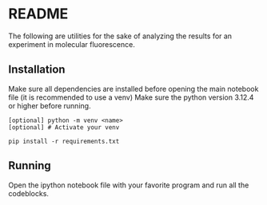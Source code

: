 # README
The following are utilities for the sake of analyzing the results for an experiment in molecular fluorescence.

## Installation
Make sure all dependencies are installed before opening the main notebook file (it is recommended to use a venv)
Make sure the python version 3.12.4 or higher before running.
```code
[optional] python -m venv <name>
[optional] # Activate your venv

pip install -r requirements.txt
```

## Running
Open the ipython notebook file with your favorite program and run all the codeblocks.
